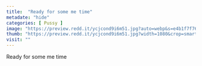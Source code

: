 ```yaml
---
title:  "Ready for some me time"
metadate: "hide"
categories: [ Pussy ]
image: "https://preview.redd.it/ycjcond9i6m51.jpg?auto=webp&s=e4b1f7f768cd96bf3471c1cb406ceaaf71e91020"
thumb: "https://preview.redd.it/ycjcond9i6m51.jpg?width=1080&crop=smart&auto=webp&s=87b4ee302e8578765dbf4ade32d4d919885e6939"
visit: ""
---
```

Ready for some me time
